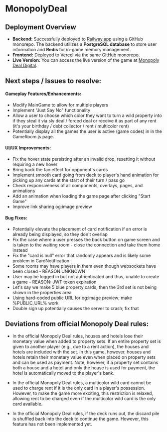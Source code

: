 # MonopolyDeal

## **Deployment Overview**

- **Backend:** Successfully deployed to [Railway.app](https://railway.app) using a GitHub monorepo. The backend utilizes a **PostgreSQL database** to store user information and **Redis** for in-game memory management.
- **Frontend:** Deployed to [Vercel](https://vercel.com) via the same GitHub monorepo.
- **Live Version:** You can access the live version of the game at [Monopoly Deal Digital](https://deal-frontend-psi.vercel.app).

## Next steps / Issues to resolve:

#### Gameplay Features/Enhancements:

- Modify MainGame to allow for multiple players
- Implement "Just Say No" functionality
- Allow a user to choose which color they want to turn a wild property into if they steal it via sly deal / forced deal or receive it as part of any rent (it's your birthday / debt collector / rent / multicolor rent)
- Potentially display all the games the user is active (game codes) in in the GameRoom.js page.

#### UI/UX Improvements:

- Fix the hover state persisting after an invalid drop, resetting it without requiring a new hover
- Bring back the fan effect for opponent's cards
- Implement smooth card going from deck to player's hand animation for picking up any cards at the start of their turn / pass go
- Check responsiveness of all components, overlays, pages, and animations
- Add an animation when loading the game page after clicking "Start Game"
- Improve link sharing og:image preview

#### Bug Fixes:

- Potentially elevate the placement of card notification if an error is already being displayed, so they don't overlap
- Fix the case where a user presses the back button on game screen and is taken to the waiting room - close the connection and take them home instead
- Fix the "card is null" error that randomly appears and is likely some problem in CardNotification
- Some rooms may have players in them even though websockets have been closed - REASON UNKNOWN
- User may be logged in but not authenticated and thus, unable to create a game - REASON: JWT token expiration
- Let's say we make 5 blue property cards, then the 3rd set is not being shown in the properties area
- Using hard-coded public URL for og:image preview; make %PUBLIC_URL% work
- Double sign up potentially causes the server to crash; fix that

## Deviations from official Monopoly Deal rules:

- In the official Monopoly Deal rules, houses and hotels lose their monetary value when added to property sets. If an entire property set is given to another player (e.g., due to a rent action), the houses and hotels are included with the set. In this game, however, houses and hotels retain their monetary value even when placed on property sets and can be used as payment. Note, however, if a property set contains both a house and a hotel and only the house is used for payment, the hotel is automatically moved to the player's bank.

- In the official Monopoly Deal rules, a multicolor wild card cannot be used to charge rent if it is the only card in a player's possession. However, to make the game more exciting, this restriction is relaxed, allowing rent to be charged even if the multicolor wild card is the only card available.

- In the official Monopoly Deal rules, if the deck runs out, the discard pile is shuffled back into the deck to continue the game. However, this feature has not been implemented yet.
